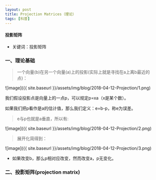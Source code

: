 ```yaml
---
layout: post
title: Projection Matrices（理论）
tags: [科普]
---
```

#### 投影矩阵

* 关键词：投影矩阵

### 一、理论基础

> 一个向量(b)在另一个向量(a)上的投影(实际上就是寻找在a上离b最近的点)：

![image]({{ site.baseurl }}/assets/img/blog/2018-04-12-Projection/1.png)

我们假设投影点是向量上的一点p，可以规定p=xa（x是某个数）。

如果我们把p看作是a的估计值，那么我们定义：e=b-p，称e为误差。

> e与p也就是a垂直，所以有:

![image]({{ site.baseurl }}/assets/img/blog/2018-04-12-Projection/2.png)

> 展开化简得到：

![image]({{ site.baseurl }}/assets/img/blog/2018-04-12-Projection/3.png)

* 如果改变b，那么p相对应改变，然而改变a，p无变化。

### 二、投影矩阵(projection matrix)



